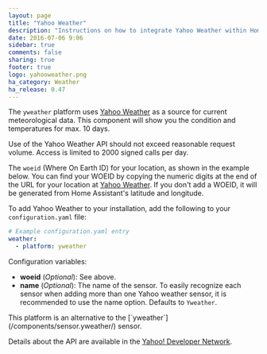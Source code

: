 ```yaml
---
layout: page
title: "Yahoo Weather"
description: "Instructions on how to integrate Yahoo Weather within Home Assistant."
date: 2016-07-06 9:06
sidebar: true
comments: false
sharing: true
footer: true
logo: yahooweather.png
ha_category: Weather
ha_release: 0.47
---
```



The `yweather` platform uses [Yahoo Weather](https://www.yahoo.com/news/weather/) as a source for current meteorological data. This component will show you the condition and temperatures for max. 10 days.

<p class='note warning'>
Use of the Yahoo Weather API should not exceed reasonable request volume. Access is limited to 2000 signed calls per day.
</p>

The `woeid` (Where On Earth ID) for your location, as shown in the example below. You can find your WOEID by copying the numeric digits at the end of the URL for your location at [Yahoo Weather](https://www.yahoo.com/news/weather/). If you don't add a WOEID, it will be generated from Home Assistant's latitude and longitude.

To add Yahoo Weather to your installation, add the following to your `configuration.yaml` file:

```yaml
# Example configuration.yaml entry
weather:
  - platform: yweather
```

Configuration variables:

- **woeid** (*Optional*): See above.
- **name** (*Optional*): The name of the sensor. To easily recognize each sensor when adding more than one Yahoo weather sensor, it is recommended to use the name option. Defaults to `Yweather`. 


<p class='note'>
This platform is an alternative to the [`yweather`](/components/sensor.yweather/) sensor. 
</p>

Details about the API are available in the [Yahoo! Developer Network](https://developer.yahoo.com/weather/).

